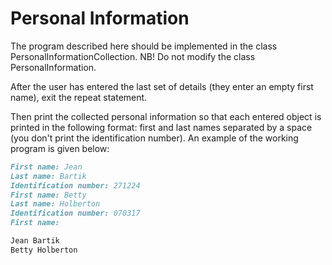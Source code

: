 
# Personal Information

The program described here should be implemented in the class PersonalInformationCollection. NB! Do not modify the class PersonalInformation.

After the user has entered the last set of details (they enter an empty first name), exit the repeat statement.

Then print the collected personal information so that each entered object is printed in the following format: first and last names separated by a space (you don't print the identification number). An example of the working program is given below:

```markdown
First name: Jean
Last name: Bartik
Identification number: 271224
First name: Betty
Last name: Holberton
Identification number: 070317
First name:

Jean Bartik
Betty Holberton
```
